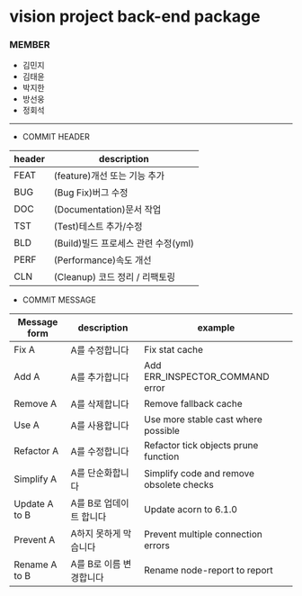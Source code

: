 # vision project back-end package
### MEMBER
* 김민지
* 김태윤
* 박지한
* 방선웅
* 정회석
***
* COMMIT HEADER

|header|description|
|------|-----------|
|FEAT|(feature)개선 또는 기능 추가|
|BUG|(Bug Fix)버그 수정|
|DOC|(Documentation)문서 작업|
|TST|(Test)테스트 추가/수정|
|BLD|(Build)빌드 프로세스 관련 수정(yml)|
|PERF|(Performance)속도 개선|
|CLN|(Cleanup) 코드 정리 / 리팩토링|

* COMMIT MESSAGE

|Message form|description|example|
|------------|-----------|-------|
|Fix A|A를 수정합니다|Fix stat cache|
|Add A|A를 추가합니다|Add ERR_INSPECTOR_COMMAND error|
|Remove A|A를 삭제합니다|Remove fallback cache|
|Use A|A를 사용합니다|Use more stable cast where possible|
|Refactor A|A를 수정합니다|	Refactor tick objects prune function|
|Simplify A|A를 단순화합니다|Simplify code and remove obsolete checks|
|Update A to B|A를 B로 업데이트 합니다|Update acorn to 6.1.0|
|Prevent A|A하지 못하게 막습니다|Prevent multiple connection errors|
|Rename A to B|A를 B로 이름 변경합니다|Rename node-report to report|

